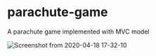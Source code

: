 # parachute-game
A parachute game implemented with MVC model

![Screenshot from 2020-04-18 17-32-10](https://user-images.githubusercontent.com/34559152/79640572-fabf2900-819a-11ea-9ad0-f6c9871a2f6f.png)
